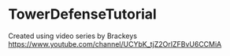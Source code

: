 # TowerDefenseTutorial
Created using video series by Brackeys https://www.youtube.com/channel/UCYbK_tjZ2OrIZFBvU6CCMiA
